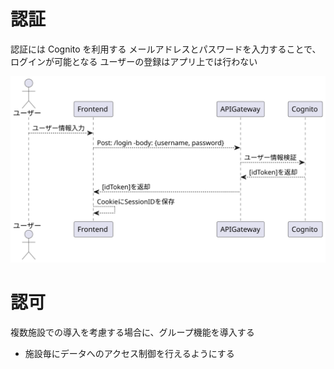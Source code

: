 # 認証

認証には Cognito を利用する
メールアドレスとパスワードを入力することで、ログインが可能となる
ユーザーの登録はアプリ上では行わない

<img src="../../diagrams-svg/sequence/Auth/Login.svg" />

# 認可

複数施設での導入を考慮する場合に、グループ機能を導入する

- 施設毎にデータへのアクセス制御を行えるようにする
